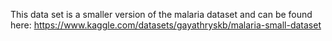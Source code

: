 This data set is a smaller version of the malaria dataset and can be found here: https://www.kaggle.com/datasets/gayathryskb/malaria-small-dataset
